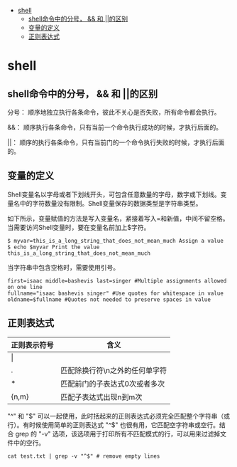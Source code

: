 
- [shell](#shell)
  - [shell命令中的分号， \&\& 和 ||的区别](#shell命令中的分号--和-的区别)
  - [变量的定义](#变量的定义)
  - [正则表达式](#正则表达式)

# shell

## shell命令中的分号， && 和 ||的区别

分号： 顺序地独立执行各条命令，彼此不关心是否失败，所有命令都会执行。

&&： 顺序执行各条命令，只有当前一个命令执行成功的时候，才执行后面的。

||： 顺序的执行各条命令，只有当前门的一个命令执行失败的时候，才执行后面的。

## 变量的定义

Shell变量名以字母或者下划线开头，可包含任意数量的字母，数字或下划线。变量名中的字符数量没有限制。Shell变量保存的数据类型是字符串类型。

如下所示，变量赋值的方法是写入变量名，紧接着写入=和新值，中间不留空格。当需要访问Shell变量时，要在变量名前加上$字符。

```shell
$ myvar=this_is_a_long_string_that_does_not_mean_much Assign a value
$ echo $myvar Print the value
this_is_a_long_string_that_does_not_mean_much
```
当字符串中包含空格时，需要使用引号。

```shell
first=isaac middle=bashevis last=singer #Multiple assignments allowed on one line
fullname="isaac bashevis singer" #Use quotes for whitespace in value
oldname=$fullname #Quotes not needed to preserve spaces in value
```

## 正则表达式

|正则表示符号|含义|
|--|--|
|\||
|.|匹配除换行符\n之外的任何单字符|
|*|匹配前门的子表达式0次或者多次|
|{n,m}|匹配子表达式出现n到m次|

"^" 和 "$" 可以一起使用，此时括起来的正则表达式必须完全匹配整个字符串（或行）。有时候使用简单的正则表达式 "^$" 也很有用，它匹配空字符串或空行。结合 grep 的 "-v" 选项，该选项用于打印所有不匹配模式的行，可以用来过滤掉文件中的空行。

```shell
cat test.txt | grep -v "^$" # remove empty lines
```
